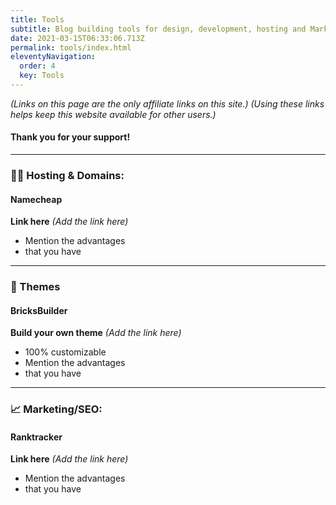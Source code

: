 ```yaml
---
title: Tools
subtitle: Blog building tools for design, development, hosting and Marketing.
date: 2021-03-15T06:33:06.713Z
permalink: tools/index.html
eleventyNavigation:
  order: 4
  key: Tools
---
```

*(Links on this page are the only affiliate links on this site.)*
*(Using these links helps keep this website available for other users.)*
#### Thank you for your support!

- - -

### 👩‍💻 Hosting & Domains:

#### Namecheap

**Link here** *(Add the link here)*

* Mention the advantages
* that you have

- - -

### 🎁 Themes

#### BricksBuilder

**Build your own theme** *(Add the link here)*

* 100% customizable
* Mention the advantages
* that you have

- - -

### 📈 Marketing/SEO:

#### Ranktracker

**Link here** *(Add the link here)*

* Mention the advantages
* that you have